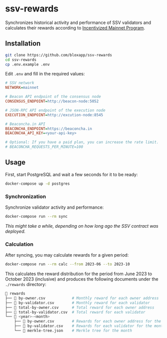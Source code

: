 # ssv-rewards

Synchronizes historical activity and performance of SSV validators and calculates their rewards according to [Incentivized Mainnet Program](https://docs.google.com/document/d/1pcr8QVcq9eZfiOJGrm5OsE9JAqdQy1F8Svv1xgecjNY/edit).

## Installation

```bash
git clone https://github.com/bloxapp/ssv-rewards
cd ssv-rewards
cp .env.example .env
```

Edit `.env` and fill in the required values:

```ini
# SSV network
NETWORK=mainnet

# Beacon API endpoint of the consensus node
CONSENSUS_ENDPOINT=http://beacon-node:5052

# JSON-RPC API endpoint of the execution node
EXECUTION_ENDPOINT=http://excution-node:8545

# Beaconcha.in API
BEACONCHA_ENDPOINT=https://beaconcha.in
BEACONCHA_API_KEY=<your-api-key>

# Optional: If you have a paid plan, you can increase the rate limit.
# BEACONCHA_REQUESTS_PER_MINUTE=100
```

## Usage

First, start PostgreSQL and wait a few seconds for it to be ready:

```bash
docker-compose up -d postgres
```

### Synchronization

Synchronize validator activity and performance:

```bash
docker-compose run --rm sync
```

_This might take a while, depending on how long ago the SSV contract was deployed._

### Calculation

After syncing, you may calculate rewards for a given period:

```bash
docker-compose run --rm calc --from 2023-06 --to 2023-10
```

This calculates the reward distribution for the period from June 2023 to October 2023 (inclusive) and produces the following documents under the `./rewards` directory:

```bash
📂 rewards
├── 📄 by-owner.csv            # Monthly reward for each owner address
├── 📄 by-validator.csv        # Monthly reward for each validator
├── 📄 total-by-owner.csv      # Total reward for each owner address
├── 📄 total-by-validator.csv  # Total reward for each validator
└── 📂 <year>-<month>
    ├── 📄 by-owner.csv        # Rewards for each owner address for the month
    ├── 📄 by-validator.csv    # Rewards for each validator for the month
    └── 📄 merkle-tree.json    # Merkle tree for the month
```
